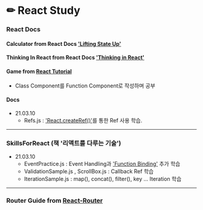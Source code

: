 # ✏ React Study

### React Docs 
#### Calculator from React Docs ['Lifting State Up'](https://reactjs.org/docs/lifting-state-up.html)

#### Thinking In React from React Docs ['Thinking in React'](https://reactjs.org/docs/thinking-in-react.html)

#### Game from [React Tutorial](https://reactjs.org/tutorial/tutorial.html)
- Class Component를 Function Component로 작성하며 공부

#### Docs 
+ 21.03.10
    - Refs.js : ['React.createRef()'](https://ko.reactjs.org/docs/refs-and-the-dom.html)를 통한 Ref 사용 학습.
***

### SkillsForReact (책 '리액트를 다루는 기술')
+ 21.03.10
    - EventPractice.js : Event Handling과 ['Function Binding'](https://developer.mozilla.org/ko/docs/Web/JavaScript/Reference/Global_Objects/Function/bind) 추가 학습
    - ValidationSample.js , ScrollBox.js : Callback Ref 학습
    - IterationSample.js : map(), concat(), filter(), key ... Iteration 학습
***

### Router Guide from [React-Router](https://reactrouter.com/)